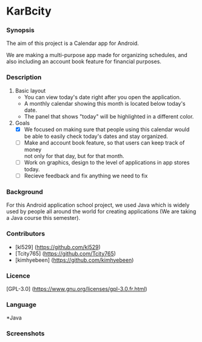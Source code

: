 # KarBcity


### Synopsis 

The aim of this project is a Calendar app for Android.

We are making a multi-purpose app made for organizing schedules, and also including an account book feature for financial purposes.

### Description

1. Basic layout
    * You can view today's date right after you open the application.
    * A monthly calendar showing this month is located below today's date.
    * The panel that shows "today" will be highlighted in a different color.
2. Goals
    - [x] We focused on making sure that people using this calendar would    
    be able to easily check today's dates and stay organized.
    - [ ] Make and account book feature, so that users can keep track of money    
    not only for that day, but for that month.
    - [ ] Work on graphics, design to the level of applications in app stores 
    today.
    - [ ] Recieve feedback and fix anything we need to fix

### Background

For this Android application school project, we used Java which is widely used by people all around the world for creating applications
(We are taking a Java course this semester). 

### Contributors

* [kl529] (https://github.com/kl529)
* [Tcity765] (https://github.com/Tcity765)
* [kimhyebeen] (https://github.com/kimhyebeen)

### Licence

[GPL-3.0] (https://www.gnu.org/licenses/gpl-3.0.fr.html)

### Language   
*Java

### Screenshots
